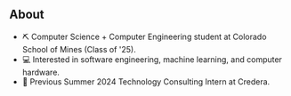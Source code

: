 ## About
- ⛏️ Computer Science + Computer Engineering student at Colorado School of Mines (Class of '25).
- 💻 Interested in software engineering, machine learning, and computer hardware.
- 📆 Previous Summer 2024 Technology Consulting Intern at Credera.
